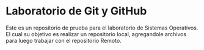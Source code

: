 # Laboratorio de Git y GitHub

Este es un repositorio de prueba para el laboratorio de Sistemas Operativos.
El cual su objetivo es realizar un repositorio local, agregandole archivos para luego trabajar con el repositorio Remoto.

